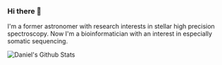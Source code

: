 ### Hi there 👋

I'm a former astronomer with research interests in stellar high precision spectroscopy. Now I'm a bioinformatician with an interest in especially somatic sequencing.

![Daniel's Github Stats](https://github-readme-stats.vercel.app/api?username=DanielAndreasen&count_private=true&theme=gruvbox)

<!--
**DanielAndreasen/DanielAndreasen** is a ✨ _special_ ✨ repository because its `README.md` (this file) appears on your GitHub profile.

Here are some ideas to get you started:

- 🔭 I’m currently working on ...
- 🌱 I’m currently learning ...
- 👯 I’m looking to collaborate on ...
- 🤔 I’m looking for help with ...
- 💬 Ask me about ...
- 📫 How to reach me: ...
- 😄 Pronouns: ...
- ⚡ Fun fact: ...
-->
